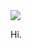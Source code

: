 <img src="https://github.com/TheVoidThatConsumes/TheVoidThatconsumes/blob/main/sigh.png" align="center">
           
Hi.

